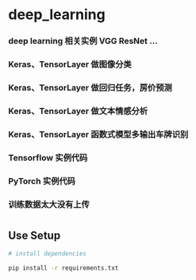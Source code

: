 # deep_learning
### deep learning 相关实例  VGG  ResNet ... 

###  Keras、TensorLayer  做图像分类
###  Keras、TensorLayer  做回归任务，房价预测
###  Keras、TensorLayer  做文本情感分析
###  Keras、TensorLayer  函数式模型多输出车牌识别
###  Tensorflow 实例代码 
###  PyTorch 实例代码

###  训练数据太大没有上传


#
## Use Setup

``` bash
# install dependencies

pip install -r requirements.txt
```

